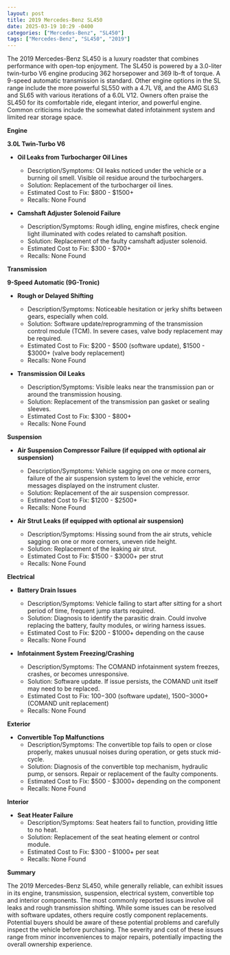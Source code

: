 ```yaml
---
layout: post
title: 2019 Mercedes-Benz SL450
date: 2025-03-19 10:29 -0400
categories: ["Mercedes-Benz", "SL450"]
tags: ["Mercedes-Benz", "SL450", "2019"]
---
```

The 2019 Mercedes-Benz SL450 is a luxury roadster that combines performance with open-top enjoyment. The SL450 is powered by a 3.0-liter twin-turbo V6 engine producing 362 horsepower and 369 lb-ft of torque. A 9-speed automatic transmission is standard. Other engine options in the SL range include the more powerful SL550 with a 4.7L V8, and the AMG SL63 and SL65 with various iterations of a 6.0L V12. Owners often praise the SL450 for its comfortable ride, elegant interior, and powerful engine. Common criticisms include the somewhat dated infotainment system and limited rear storage space.

**Engine**

**3.0L Twin-Turbo V6**

* **Oil Leaks from Turbocharger Oil Lines**
    * Description/Symptoms: Oil leaks noticed under the vehicle or a burning oil smell. Visible oil residue around the turbochargers.
    * Solution: Replacement of the turbocharger oil lines.
    * Estimated Cost to Fix: $800 - $1500+
    * Recalls: None Found

* **Camshaft Adjuster Solenoid Failure**
    * Description/Symptoms: Rough idling, engine misfires, check engine light illuminated with codes related to camshaft position.
    * Solution: Replacement of the faulty camshaft adjuster solenoid.
    * Estimated Cost to Fix: $300 - $700+
    * Recalls: None Found

**Transmission**

**9-Speed Automatic (9G-Tronic)**

* **Rough or Delayed Shifting**
    * Description/Symptoms: Noticeable hesitation or jerky shifts between gears, especially when cold.
    * Solution: Software update/reprogramming of the transmission control module (TCM). In severe cases, valve body replacement may be required.
    * Estimated Cost to Fix: $200 - $500 (software update), $1500 - $3000+ (valve body replacement)
    * Recalls: None Found

* **Transmission Oil Leaks**
    * Description/Symptoms: Visible leaks near the transmission pan or around the transmission housing.
    * Solution: Replacement of the transmission pan gasket or sealing sleeves.
    * Estimated Cost to Fix: $300 - $800+
    * Recalls: None Found

**Suspension**

* **Air Suspension Compressor Failure (if equipped with optional air suspension)**
    * Description/Symptoms: Vehicle sagging on one or more corners, failure of the air suspension system to level the vehicle, error messages displayed on the instrument cluster.
    * Solution: Replacement of the air suspension compressor.
    * Estimated Cost to Fix: $1200 - $2500+
    * Recalls: None Found

* **Air Strut Leaks (if equipped with optional air suspension)**
    * Description/Symptoms: Hissing sound from the air struts, vehicle sagging on one or more corners, uneven ride height.
    * Solution: Replacement of the leaking air strut.
    * Estimated Cost to Fix: $1500 - $3000+ per strut
    * Recalls: None Found

**Electrical**

* **Battery Drain Issues**
    * Description/Symptoms: Vehicle failing to start after sitting for a short period of time, frequent jump starts required.
    * Solution: Diagnosis to identify the parasitic drain. Could involve replacing the battery, faulty modules, or wiring harness issues.
    * Estimated Cost to Fix: $200 - $1000+ depending on the cause
    * Recalls: None Found

* **Infotainment System Freezing/Crashing**
    * Description/Symptoms: The COMAND infotainment system freezes, crashes, or becomes unresponsive.
    * Solution: Software update. If issue persists, the COMAND unit itself may need to be replaced.
    * Estimated Cost to Fix: $100-$300 (software update), $1500-$3000+ (COMAND unit replacement)
    * Recalls: None Found

**Exterior**

* **Convertible Top Malfunctions**
    * Description/Symptoms: The convertible top fails to open or close properly, makes unusual noises during operation, or gets stuck mid-cycle.
    * Solution: Diagnosis of the convertible top mechanism, hydraulic pump, or sensors. Repair or replacement of the faulty components.
    * Estimated Cost to Fix: $500 - $3000+ depending on the component
    * Recalls: None Found

**Interior**

* **Seat Heater Failure**
    * Description/Symptoms: Seat heaters fail to function, providing little to no heat.
    * Solution: Replacement of the seat heating element or control module.
    * Estimated Cost to Fix: $300 - $1000+ per seat
    * Recalls: None Found

**Summary**

The 2019 Mercedes-Benz SL450, while generally reliable, can exhibit issues in its engine, transmission, suspension, electrical system, convertible top and interior components. The most commonly reported issues involve oil leaks and rough transmission shifting. While some issues can be resolved with software updates, others require costly component replacements. Potential buyers should be aware of these potential problems and carefully inspect the vehicle before purchasing. The severity and cost of these issues range from minor inconveniences to major repairs, potentially impacting the overall ownership experience.

